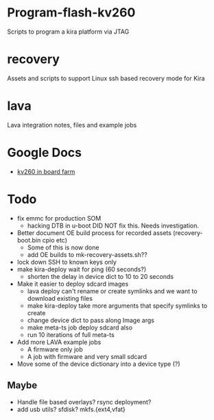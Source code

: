 # Program-flash-kv260
Scripts to program a kira platform via JTAG
# recovery
Assets and scripts to support Linux ssh based recovery mode for Kira
# lava
Lava integration notes, files and example jobs
# Google Docs
* [kv260 in board farm](https://docs.google.com/document/d/1WPiJrFQj5dPloldIa9zXi8KFF91dGdsFzdTM3DwKrDU/edit?usp=sharing)
# Todo
* fix emmc for production SOM
  * hacking DTB in u-boot DID NOT fix this.  Needs investigation.
* Better document OE build process for recorded assets (recovery-boot.bin cpio etc)
  * Some of this is now done
  * add OE builds to mk-recovery-assets.sh??
* lock down SSH to known keys only
* make kira-deploy wait for ping (60 seconds?)
  * shorten the delay in device dict to 10 to 20 seconds
* Make it easier to deploy sdcard images
  * lava deploy can't rename or create symlinks and we want to download existing files
  * make kira-deploy take more arguments that specify symlinks to create
  * change device dict to pass along Image args
  * make meta-ts job deploy sdcard also
  * run 10 iterations of full meta-ts
* Add more LAVA example jobs
  * A firmware only job
  * A job with firmware and very small sdcard
* Move some of the device dictionary into a device type (?)
## Maybe
* Handle file based overlays?  rsync deployment?
* add usb utils? sfdisk? mkfs.{ext4,vfat}
